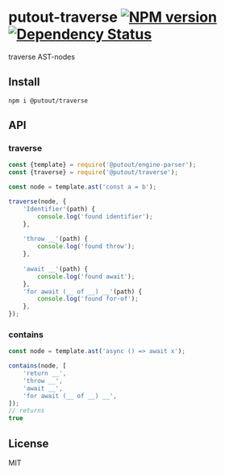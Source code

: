 # putout-traverse [![NPM version][NPMIMGURL]][NPMURL] [![Dependency Status][DependencyStatusIMGURL]][DependencyStatusURL]

[NPMIMGURL]:                https://img.shields.io/npm/v/@putout/traverse.svg?style=flat&longCache=true
[NPMURL]:                   https://npmjs.org/package/@putout/traverse"npm"

[DependencyStatusURL]:      https://david-dm.org/coderaiser/putout?path=packages/traverse
[DependencyStatusIMGURL]:   https://david-dm.org/coderaiser/putout.svg?path=packages/traverse

traverse AST-nodes

## Install

```
npm i @putout/traverse
```

## API

### traverse

```js
const {template} = require('@putout/engine-parser');
const {traverse} = require('@putout/traverse');

const node = template.ast('const a = b');

traverse(node, {
    'Identifier'(path) {
        console.log('found identifier');
    },
    
    'throw __'(path) {
        console.log('found throw');
    },
    
    'await __'(path) {
        console.log('found await');
    },
    'for await (__ of __) __'(path) {
        console.log('found for-of');
    },
});
```

### contains

```js
const node = template.ast('async () => await x');

contains(node, [
    'return __',
    'throw __',
    'await __',
    'for await (__ of __) __',
]);
// returns
true
```

## License

MIT

